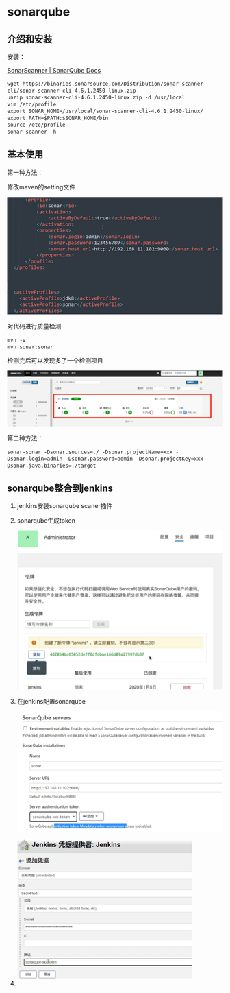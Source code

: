# sonarqube

## 介绍和安装

安装：

[SonarScanner | SonarQube Docs](https://docs.sonarqube.org/latest/analysis/scan/sonarscanner/)

```shell
wget https://binaries.sonarsource.com/Distribution/sonar-scanner-cli/sonar-scanner-cli-4.6.1.2450-linux.zip
unzip sonar-scanner-cli-4.6.1.2450-linux.zip -d /usr/local
vim /etc/profile
export SONAR_HOME=/usr/local/sonar-scanner-cli-4.6.1.2450-linux/
export PATH=$PATH:$SONAR_HOME/bin
source /etc/profile
sonar-scanner -h
```



## 基本使用

第一种方法：

修改maven的setting文件

![image-20220619211936256](assets/image-20220619211936256.png)

对代码进行质量检测

```shell
mvn -v
mvn sonar:sonar
```

检测完后可以发现多了一个检测项目

![image-20220619212300888](assets/image-20220619212300888.png)



第二种方法：

```shell
sonar-sonar -Dsonar.sources=./ -Dsonar.projectName=xxx -Dsonar.login=admin -Dsonar.password=admin -Dsonar.projectKey=xxx -Dsonar.java.binaries=./target
```

## sonarqube整合到jenkins

1. jenkins安装sonarqube scaner插件

2. sonarqube生成token

   <img src="assets/image-20220619230824073.png" alt="image-20220619230824073" style="zoom:67%;" />

3. 在jenkins配置sonarqube

   ![image-20220619231004557](assets/image-20220619231004557.png)

   <img src="assets/image-20220619231032539.png" alt="image-20220619231032539" style="zoom:67%;" />

4. 

   

   

   

